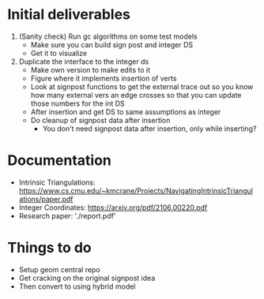 # Initial deliverables
1. (Sanity check) Run gc algorithms on some test models
    - Make sure you can build sign post and integer DS
    - Get it to visualize
2. Duplicate the interface to the integer ds
    - Make own version to make edits to it
    - Figure where it implements insertion of verts
    - Look at signpost functions to get the external trace out so you know how many external vers an edge crosses so that you can update those numbers for the int DS
    - After insertion and get DS to same assumptions as integer
    - Do cleanup of signpost data after insertion
        - You don't need signpost data after insertion, only while inserting?

# Documentation
- Intrinsic Triangulations: https://www.cs.cmu.edu/~kmcrane/Projects/NavigatingIntrinsicTriangulations/paper.pdf
- Integer Coordinates: https://arxiv.org/pdf/2106.00220.pdf
- Research paper: './report.pdf'

# Things to do
- Setup geom central repo
- Get cracking on the original signpost idea
- Then convert to using hybrid model
